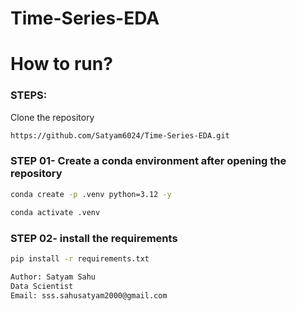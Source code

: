 # Time-Series-EDA

# How to run?
### STEPS:

Clone the repository
```bash
https://github.com/Satyam6024/Time-Series-EDA.git
```
### STEP 01- Create a conda environment after opening the repository

```bash
conda create -p .venv python=3.12 -y
```

```bash
conda activate .venv
```

### STEP 02- install the requirements
```bash
pip install -r requirements.txt
```

```bash
Author: Satyam Sahu
Data Scientist
Email: sss.sahusatyam2000@gmail.com

```

